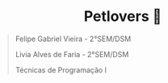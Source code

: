 <h1 style="text-align: center">Petlovers 🌟</h1>

> Felipe Gabriel Vieira - 2°SEM/DSM
>
> Livia Alves de Faria - 2°SEM/DSM
>
> Técnicas de Programação I